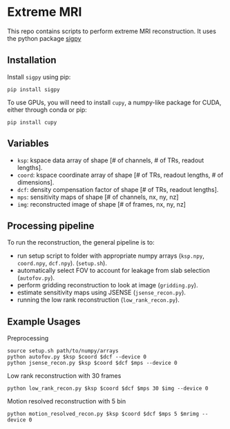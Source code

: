 # Extreme MRI

This repo contains scripts to perform extreme MRI reconstruction. It uses the python package [sigpy](https://github.com/mikgroup/sigpy)


## Installation

Install `sigpy` using pip:

	pip install sigpy
	
To use GPUs, you will need to install `cupy`, a numpy-like package for CUDA, either through conda or pip:

	pip install cupy
	

## Variables

- `ksp`: kspace data array of shape [# of channels, # of TRs, readout lengths].
- `coord`: kspace coordinate array of shape [# of TRs, readout lengths, # of dimensions].
- `dcf`: density compensation factor of shape [# of TRs, readout lengths].
- `mps`: sensitivity maps of shape [# of channels, nx, ny, nz]
- `img`: reconstructed image of shape [# of frames, nx, ny, nz]


## Processing pipeline

To run the reconstruction, the general pipeline is to:

- run setup script to folder with appropriate numpy arrays (`ksp.npy`, `coord.npy`, `dcf.npy`). (`setup.sh`).
- automatically select FOV to account for leakage from slab selection (`autofov.py`).
- perform gridding reconstruction to look at image (`gridding.py`).
- estimate sensitivity maps using JSENSE (`jsense_recon.py`).
- running the low rank reconstruction (`low_rank_recon.py`).


## Example Usages

Preprocessing

	source setup.sh path/to/numpy/arrays
	python autofov.py $ksp $coord $dcf --device 0
	python jsense_recon.py $ksp $coord $dcf $mps --device 0
	
	
Low rank reconstruction with 30 frames

	python low_rank_recon.py $ksp $coord $dcf $mps 30 $img --device 0


Motion resolved reconstruction with 5 bin

	python motion_resolved_recon.py $ksp $coord $dcf $mps 5 $mrimg --device 0
